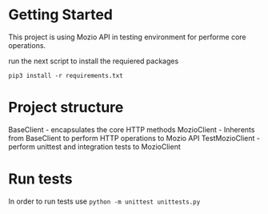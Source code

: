 # Getting Started 

This project is using Mozio API in testing environment for performe core operations. 

run the next script to install the requiered packages

```pip3 install -r requirements.txt```

# Project structure

BaseClient - encapsulates the core HTTP methods
MozioClient - Inherents from BaseClient to perform HTTP operations to Mozio API
TestMozioClient - perform unittest and integration tests to MozioClient 

# Run tests

In order to run tests use ```python -m unittest unittests.py```


